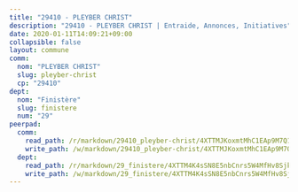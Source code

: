 ```yaml
---
title: "29410 - PLEYBER CHRIST"
description: "29410 - PLEYBER CHRIST | Entraide, Annonces, Initiatives"
date: 2020-01-11T14:09:21+09:00
collapsible: false
layout: commune
comm:
  nom: "PLEYBER CHRIST"
  slug: pleyber-christ
  cp: "29410"
dept:
  nom: "Finistère"
  slug: finistere
  num: "29"
peerpad:
  comm:
    read_path: /r/markdown/29410_pleyber-christ/4XTTMJKoxmtMhC1EAp9M7Q16Gr5rFjSAPwQQa8Gr7N4u4v5zM
    write_path: /w/markdown/29410_pleyber-christ/4XTTMJKoxmtMhC1EAp9M7Q16Gr5rFjSAPwQQa8Gr7N4u4v5zM-K3TgUUK6wrnZqkcrik2inYMQz5AC35MJGKugKWiWzBvEknoYrXF5pZyafZ1oEZ8WhggsngaD2LiZ4wYhedUpEdAbAr7FravhqPNTkL65BAehfvypoRkaSFq7SfiX1idyD16pnAZj
  dept:
    read_path: /r/markdown/29_finistere/4XTTM4K4sSN8E5nbCnrs5W4MfHv8SjkZXZkMiZwJKZCUFreuC
    write_path: /w/markdown/29_finistere/4XTTM4K4sSN8E5nbCnrs5W4MfHv8SjkZXZkMiZwJKZCUFreuC-K3TgUmttHvLKDBu5vxQ3oPzTia91UxXiaB3vEFjsHJiDiJD9aQfr6ibvcPa75Eo3oX7ob78s9tVxCKrtPM9bLAmDziVCSFjEgZbp3rqL8Ji8Q5aZhxfTcqkGX75WxHS6TQxtiQQ6
---
```


